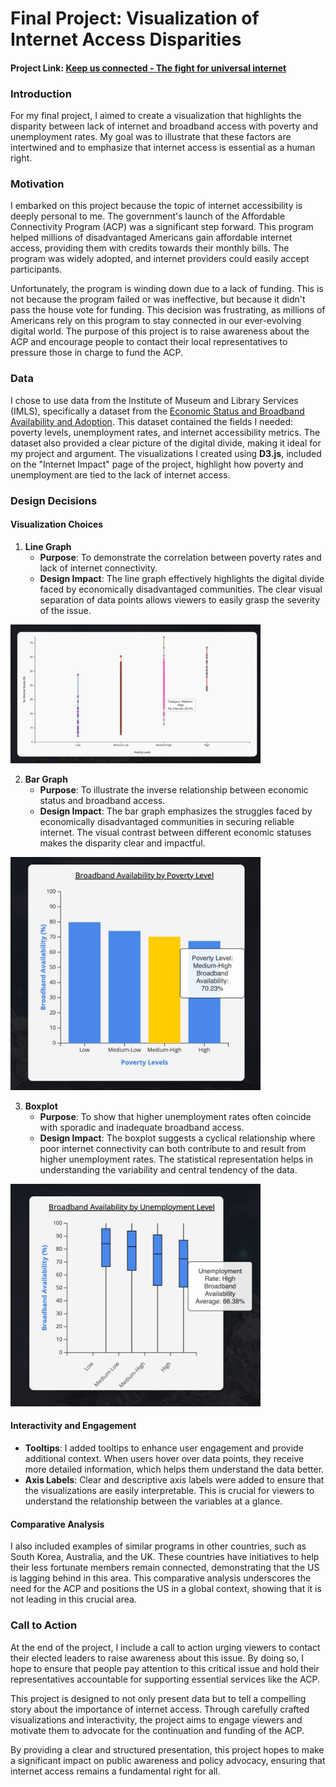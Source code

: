 
# Final Project: Visualization of Internet Access Disparities

#### Project Link: [Keep us connected - The fight for universal internet](https://oihamza.github.io/)

### Introduction

For my final project, I aimed to create a visualization that highlights the disparity between lack of internet and broadband access with poverty and unemployment rates. My goal was to illustrate that these factors are intertwined and to emphasize that internet access is essential as a human right.

### Motivation

I embarked on this project because the topic of internet accessibility is deeply personal to me. The government's launch of the Affordable Connectivity Program (ACP) was a significant step forward. This program helped millions of disadvantaged Americans gain affordable internet access, providing them with credits towards their monthly bills. The program was widely adopted, and internet providers could easily accept participants.

Unfortunately, the program is winding down due to a lack of funding. This is not because the program failed or was ineffective, but because it didn't pass the house vote for funding. This decision was frustrating, as millions of Americans rely on this program to stay connected in our ever-evolving digital world. The purpose of this project is to raise awareness about the ACP and encourage people to contact their local representatives to pressure those in charge to fund the ACP. 

### Data

I chose to use data from the Institute of Museum and Library Services (IMLS), specifically a dataset from the [Economic Status and Broadband Availability and Adoption](https://www.imls.gov/data/data-catalog/imls-indicators-workbook-economic-status-and-broadband-availability-and-adoption). This dataset contained the fields I needed: poverty levels, unemployment rates, and internet accessibility metrics. The dataset also provided a clear picture of the digital divide, making it ideal for my project and argument. The visualizations I created using **D3.js**, included on the "Internet Impact" page of the project, highlight how poverty and unemployment are tied to the lack of internet access.

### Design Decisions

#### Visualization Choices

1. **Line Graph**
    - **Purpose**: To demonstrate the correlation between poverty rates and lack of internet connectivity.
    - **Design Impact**: The line graph effectively highlights the digital divide faced by economically disadvantaged communities. The clear visual separation of data points allows viewers to easily grasp the severity of the issue.

<img src="img/line.jpg" alt="line graph" width="400">

2. **Bar Graph**
    - **Purpose**: To illustrate the inverse relationship between economic status and broadband access.
    - **Design Impact**: The bar graph emphasizes the struggles faced by economically disadvantaged communities in securing reliable internet. The visual contrast between different economic statuses makes the disparity clear and impactful.

<img src="img/bar.jpg" alt="bar graph" width="400">

3. **Boxplot**
    - **Purpose**: To show that higher unemployment rates often coincide with sporadic and inadequate broadband access.
    - **Design Impact**: The boxplot suggests a cyclical relationship where poor internet connectivity can both contribute to and result from higher unemployment rates. The statistical representation helps in understanding the variability and central tendency of the data.

<img src="img/box-plot.jpg" alt="box plot graph" width="400">

#### Interactivity and Engagement

- **Tooltips**: I added tooltips to enhance user engagement and provide additional context. When users hover over data points, they receive more detailed information, which helps them understand the data better.
- **Axis Labels**: Clear and descriptive axis labels were added to ensure that the visualizations are easily interpretable. This is crucial for viewers to understand the relationship between the variables at a glance.

#### Comparative Analysis

I also included examples of similar programs in other countries, such as South Korea, Australia, and the UK. These countries have initiatives to help their less fortunate members remain connected, demonstrating that the US is lagging behind in this area. This comparative analysis underscores the need for the ACP and positions the US in a global context, showing that it is not leading in this crucial area.

### Call to Action

At the end of the project, I include a call to action urging viewers to contact their elected leaders to raise awareness about this issue. By doing so, I hope to ensure that people pay attention to this critical issue and hold their representatives accountable for supporting essential services like the ACP. 

This project is designed to not only present data but to tell a compelling story about the importance of internet access. Through carefully crafted visualizations and interactivity, the project aims to engage viewers and motivate them to advocate for the continuation and funding of the ACP. 

By providing a clear and structured presentation, this project hopes to make a significant impact on public awareness and policy advocacy, ensuring that internet access remains a fundamental right for all.